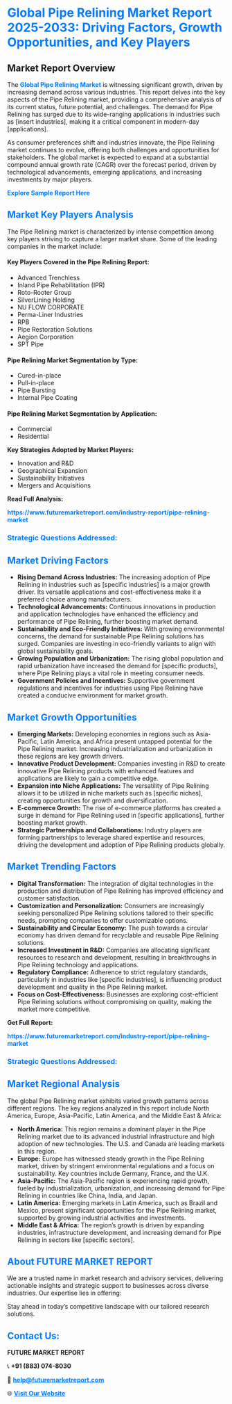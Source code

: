 <h1 style="color: #007BFF;">Global Pipe Relining Market Report 2025-2033: Driving Factors, Growth Opportunities, and Key Players</h1>

<section id="overview">
<h2>Market Report Overview</h2>
<p>The <a href="https://www.futuremarketreport.com/industry-report/pipe-relining-market" style="color: #007BFF; text-decoration: none;"><strong>Global Pipe Relining Market</strong></a> is witnessing significant growth, driven by increasing demand across various industries. This report delves into the key aspects of the Pipe Relining market, providing a comprehensive analysis of its current status, future potential, and challenges. The demand for Pipe Relining has surged due to its wide-ranging applications in industries such as [insert industries], making it a critical component in modern-day [applications].</p>
<p>As consumer preferences shift and industries innovate, the Pipe Relining market continues to evolve, offering both challenges and opportunities for stakeholders. The global market is expected to expand at a substantial compound annual growth rate (CAGR) over the forecast period, driven by technological advancements, emerging applications, and increasing investments by major players.</p>
</section>

<section id="overview">
<p><a href="https://www.futuremarketreport.com/request-sample/reportId=61781" style="color: #007BFF; text-decoration: none;"><strong>Explore Sample Report Here</strong></a></p>
</section>

<section id="key-players">
<h2 style="color: #007BFF;">Market Key Players Analysis</h2>
<p>The Pipe Relining market is characterized by intense competition among key players striving to capture a larger market share. Some of the leading companies in the market include:</p>
<h4>Key Players Covered in the Pipe Relining Report:</h4>
<ul><li>Advanced Trenchless</li><li>Inland Pipe Rehabilitation (IPR)</li><li>Roto-Rooter Group</li><li>SilverLining Holding</li><li>NU FLOW CORPORATE</li><li>Perma-Liner Industries</li><li>RPB</li><li>Pipe Restoration Solutions</li><li>Aegion Corporation</li><li>SPT Pipe</li></ul>
<h4>Pipe Relining Market Segmentation by Type:</h4>
<ul><li>Cured-in-place</li><li>Pull-in-place</li><li>Pipe Bursting</li><li>Internal Pipe Coating</li></ul>

<h4>Pipe Relining Market Segmentation by Application:</h4>
<ul><li>Commercial</li><li>Residential</li></ul>
<p><strong>Key Strategies Adopted by Market Players:</strong></p>
<ul>
<li>Innovation and R&D</li>
<li>Geographical Expansion</li>
<li>Sustainability Initiatives</li>
<li>Mergers and Acquisitions</li>
</ul>
</section>

<section>
<p><strong>Read Full Analysis: </strong></p><a href="https://www.futuremarketreport.com/industry-report/pipe-relining-market" style="color: #007BFF; text-decoration: none;"><strong>https://www.futuremarketreport.com/industry-report/pipe-relining-market</strong></a>
<h3 style="color: #007BFF;">Strategic Questions Addressed:</h3>
</section>

<section id="driving-factors">
<h2 style="color: #007BFF;">Market Driving Factors</h2>
<ul>
<li><strong>Rising Demand Across Industries:</strong> The increasing adoption of Pipe Relining in industries such as [specific industries] is a major growth driver. Its versatile applications and cost-effectiveness make it a preferred choice among manufacturers.</li>
<li><strong>Technological Advancements:</strong> Continuous innovations in production and application technologies have enhanced the efficiency and performance of Pipe Relining, further boosting market demand.</li>
<li><strong>Sustainability and Eco-Friendly Initiatives:</strong> With growing environmental concerns, the demand for sustainable Pipe Relining solutions has surged. Companies are investing in eco-friendly variants to align with global sustainability goals.</li>
<li><strong>Growing Population and Urbanization:</strong> The rising global population and rapid urbanization have increased the demand for [specific products], where Pipe Relining plays a vital role in meeting consumer needs.</li>
<li><strong>Government Policies and Incentives:</strong> Supportive government regulations and incentives for industries using Pipe Relining have created a conducive environment for market growth.</li>
</ul>
</section>

<section id="growth-opportunities">
<h2 style="color: #007BFF;">Market Growth Opportunities</h2>
<ul>
<li><strong>Emerging Markets:</strong> Developing economies in regions such as Asia-Pacific, Latin America, and Africa present untapped potential for the Pipe Relining market. Increasing industrialization and urbanization in these regions are key growth drivers.</li>
<li><strong>Innovative Product Development:</strong> Companies investing in R&D to create innovative Pipe Relining products with enhanced features and applications are likely to gain a competitive edge.</li>
<li><strong>Expansion into Niche Applications:</strong> The versatility of Pipe Relining allows it to be utilized in niche markets such as [specific niches], creating opportunities for growth and diversification.</li>
<li><strong>E-commerce Growth:</strong> The rise of e-commerce platforms has created a surge in demand for Pipe Relining used in [specific applications], further boosting market growth.</li>
<li><strong>Strategic Partnerships and Collaborations:</strong> Industry players are forming partnerships to leverage shared expertise and resources, driving the development and adoption of Pipe Relining products globally.</li>
</ul>
</section>

<section id="trending-factors">
<h2 style="color: #007BFF;">Market Trending Factors</h2>
<ul>
<li><strong>Digital Transformation:</strong> The integration of digital technologies in the production and distribution of Pipe Relining has improved efficiency and customer satisfaction.</li>
<li><strong>Customization and Personalization:</strong> Consumers are increasingly seeking personalized Pipe Relining solutions tailored to their specific needs, prompting companies to offer customizable options.</li>
<li><strong>Sustainability and Circular Economy:</strong> The push towards a circular economy has driven demand for recyclable and reusable Pipe Relining solutions.</li>
<li><strong>Increased Investment in R&D:</strong> Companies are allocating significant resources to research and development, resulting in breakthroughs in Pipe Relining technology and applications.</li>
<li><strong>Regulatory Compliance:</strong> Adherence to strict regulatory standards, particularly in industries like [specific industries], is influencing product development and quality in the Pipe Relining market.</li>
<li><strong>Focus on Cost-Effectiveness:</strong> Businesses are exploring cost-efficient Pipe Relining solutions without compromising on quality, making the market more competitive.</li>
</ul>
</section>

<section>
<p><strong>Get Full Report: </strong></p><a href="https://www.futuremarketreport.com/industry-report/pipe-relining-market" style="color: #007BFF; text-decoration: none;"><strong>https://www.futuremarketreport.com/industry-report/pipe-relining-market</strong></a>
<h3 style="color: #007BFF;">Strategic Questions Addressed:</h3>
</section>


<section id="regional-analysis">
<h2 style="color: #007BFF;">Market Regional Analysis</h2>
<p>The global Pipe Relining market exhibits varied growth patterns across different regions. The key regions analyzed in this report include North America, Europe, Asia-Pacific, Latin America, and the Middle East & Africa:</p>
<ul>
<li><strong>North America:</strong> This region remains a dominant player in the Pipe Relining market due to its advanced industrial infrastructure and high adoption of new technologies. The U.S. and Canada are leading markets in this region.</li>
<li><strong>Europe:</strong> Europe has witnessed steady growth in the Pipe Relining market, driven by stringent environmental regulations and a focus on sustainability. Key countries include Germany, France, and the U.K.</li>
<li><strong>Asia-Pacific:</strong> The Asia-Pacific region is experiencing rapid growth, fueled by industrialization, urbanization, and increasing demand for Pipe Relining in countries like China, India, and Japan.</li>
<li><strong>Latin America:</strong> Emerging markets in Latin America, such as Brazil and Mexico, present significant opportunities for the Pipe Relining market, supported by growing industrial activities and investments.</li>
<li><strong>Middle East & Africa:</strong> The region’s growth is driven by expanding industries, infrastructure development, and increasing demand for Pipe Relining in sectors like [specific sectors].</li>
</ul>
</section>

<footer>
<h2 style="color: #007BFF;">About FUTURE MARKET REPORT</h2>
<p>We are a trusted name in market research and advisory services, delivering actionable insights and strategic support to businesses across diverse industries. Our expertise lies in offering:</p>

<p>Stay ahead in today’s competitive landscape with our tailored research solutions.</p>

<h2 style="color: #007BFF;">Contact Us:</h2>
<p><strong>FUTURE MARKET REPORT</strong></p>
<p>📞 <strong>+91 (883) 074-8030</strong></p>
<p>📧 <strong><a href="mailto:help@futuremarketreport.com" style="color: #007BFF;">help@futuremarketreport.com</a></strong></p>
<p>🌐 <strong><a href="https://www.futuremarketreport.com/" style="color: #007BFF;">Visit Our Website</a></strong></p>
</footer>